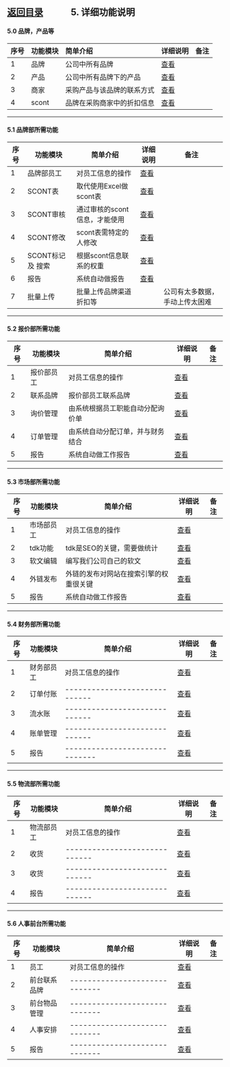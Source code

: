 
## [返回目录](../readme.md)   &nbsp; &nbsp; &nbsp; &nbsp; &nbsp; &nbsp;  5. 详细功能说明

#### 5.0 品牌，产品等
序号  |   功能模块  |         简单介绍        |      详细说明           |  备注
:--- | :--------- | :-------------------- | :---------------------- | -------
  1  |    品牌    |      公司中所有品牌      | [查看](./5_File/0001.md) | 
  2  |    产品    |  公司中所有品牌下的产品   | [查看](./5_File/0002.md) | 
  3  |    商家    | 采购产品与该品牌的联系方式 | [查看](./5_File/0003.md) | 
  4  |    scont  | 品牌在采购商家中的折扣信息  | [查看](./5_File/0004.md) | 

---
#### 5.1 品牌部所需功能
序号 |      功能模块     |            简单介绍          |          详细说明              |  备注
---- | ---------------- | --------------------------- | ----------------------------- | -------
  1  |     品牌部员工    |       对员工信息的操作       | [查看](./5_File/1001brand.md) | 
  2  |     SCONT表      |    取代使用Excel做scont表    | [查看](./5_File/1002brand.md) | 
  3  |    SCONT审核     | 通过审核的scont信息，才能使用 | [查看](./5_File/1003brand.md) | 
  4  |    SCONT修改     |    scont表需特定的人修改     | [查看](./5_File/1004brand.md) | 
  5  | SCONT标记 及 搜索 |    根据scont信息联系的权重   | [查看](./5_File/1005brand.md) | 
  6  |       报告       |       系统自动做报告         | [查看](./5_File/1006brand.md) | 
  7  |     批量上传     |    批量上传品牌渠道折扣等     |                    | 公司有太多数据，手动上传太困难

---
#### 5.2 报价部所需功能
序号 |      功能模块     |            简单介绍          |          详细说明              |  备注
---- | ---------------- | ------------------------- | ----------------------------- | -------
  1  |     报价部员工    |        对员工信息的操作       | [查看](./5_File/2001quoter.md) |
  2  |      联系品牌     |      报价部员工联系品牌       | [查看](./5_File/2002quoter.md) |
  3  |      询价管理     | 由系统根据员工职能自动分配询价单 | [查看](./5_File/2003quoter.md) | 
  4  |      订单管理     | 由系统自动分配订单，并与财务结合 | [查看](./5_File/2004quoter.md) | 
  5  |       报告       |       系统自动做工作报告       | [查看](./5_File/2005quoter.md) | 

---
#### 5.3 市场部所需功能
序号 |      功能模块     |               简单介绍             |          详细说明              |  备注
---- | ---------------- | --------------------------------- | ----------------------------- | -------
  1  |     市场部员工    |           对员工信息的操作         | [查看](./5_File/3001marketer.md) | 
  2  |      tdk功能      |      tdk是SEO的关键，需要做统计    | [查看](./5_File/3002marketer.md) | 
  3  |      软文编辑     |        编写我们公司自己的软文       | [查看](./5_File/3003marketer.md) | 
  4  |      外链发布     |外链的发布对网站在搜索引擎的权重很关键| [查看](./5_File/3004marketer.md) | 
  5  |       报告        |         系统自动做工作报告         | [查看](./5_File/3005marketer.md) | 

---
#### 5.4 财务部所需功能
序号 |      功能模块     |            简单介绍          |          详细说明              |  备注
---- | --------------- | --------------------------- | ----------------------------- | -------
  1  |     财务部员工    |       对员工信息的操作        | [查看](./5_File/4001financer.md) | 
  2  |     订单付账     |-----------------------------| [查看](./5_File/4002financer.md) | 
  3  |      流水账      |-----------------------------| [查看](./5_File/4003financer.md) | 
  4  |      账单管理    |-----------------------------| [查看](./5_File/4004financer.md) | 
  5  |       报告      |------------------------------| [查看](./5_File/4005financer.md) | 

---
#### 5.5 物流部所需功能
序号 |      功能模块     |            简单介绍          |          详细说明              |  备注
---- | ---------------- | -------------------------- | ----------------------------- | -------
  1  |     物流部员工    |       对员工信息的操作        | [查看](./5_File/5001logistiker.md) | 
  2  |        收货      |-----------------------------| [查看](./5_File/5002logistiker.md) | 
  3  |        收货      |-----------------------------| [查看](./5_File/5003logistiker.md) | 
  4  |       报告       |-----------------------------| [查看](./5_File/5005logistiker.md) | 

---
#### 5.6 人事前台所需功能
序号 |      功能模块     |            简单介绍          |          详细说明              |  备注
---- | --------------- | --------------------------- | ----------------------------- | -------
  1  |        员工      |       对员工信息的操作        | [查看](./5_File/6001fronter.md)| 
  2  |    前台联系品牌   |-----------------------------| [查看](./5_File/6002fronter.md)| 
  3  |    前台物品管理   |-----------------------------| [查看](./5_File/6003fronter.md)| 
  4  |     人事安排      |-----------------------------| [查看](./5_File/6004fronter.md)| 
  5  |       报告       |-----------------------------| [查看](./5_File/6005fronter.md)| 
